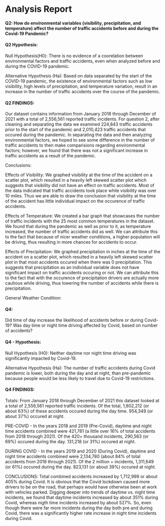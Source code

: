 # Analysis Report
#### Q2: How do environmental variables (visibility, precipitation, and temperature) affect the number of traffic accidents before and during the Covid-19 Pandemic?
#### Q2 Hypothesis: 
Null Hypothesis(H0): There is no evidence of a coorelation between environmental factors and traffic accidents, even when analyzed before and during the COVID-19 pandemic. 

Alternative Hypothesis (Ha): Based on data separated by the start of the COVID-19 pandemic, the existence of environmental factors such as low visibility, high levels of precipitation, and temperature variation, result in an increase in the number of traffic accidents over the course of the pandemic. 
#### Q2 FINDINGS:

Our dataset contains information from January 2018 through December of 2021 with a total of 2,556,561 reported traffic incidents. For question 2, after cleaning and separating the data we examined 224,843 traffic accidents prior to the start of the pandemic and 2,010,423 traffic accidents that occured during the pandemic. In separating the data and then analyzing environmental factors, we hoped to see some difference in the number of traffic accidents to then make comparisions regarding environmental factors; however, we found that there was not a significant increase in traffic accidents as a result of the pandemic. 

Conclusions: 

Effects of Visibility: We graphed visibility at the time of the accident on a scatter plot, which resulted in a heavily left skewed scatter plot which suggests that visibility did not have an effect on traffic accidents. Most of the data indicated that traffic accidents took place while visibility was over 10 miles. Thus we are able to draw the conclusion that visibility at the time of the accident has little individual impact on the occurence of traffic accidents. 
 
Effects of Temperature: We created a bar graph that showcases the number of traffic incidents with the 25 most common temperatures in the dataset. We found that during the pandemic as well as prior to it, as temperature increased, the number of traffic accidents did as well. We can attribute this to the fact that because of nicer weather conditions, a higher population will be driving, thus resulting in more chances for accidents to occur. 

Effects of Precipitation: We graphed precipitation in inches at the time of the accident on a scatter plot, which resulted in a heavily left skewed scatter plot in that most accidents occured when there was 0 precipitation. This suggests that precipitation as an individual variable does not have significant impact on traffic accidents occuring or not. We can attribute this to the fact that with the occurence of precipitation drivers are actually more cautious while driving, thus lowering the number of accidents while there is precipitation. 

General Weather Condition: 

#### Q4: 
Did time of day increase the likelihood of accidents before or during Covid-19? Was day time or night time driving affected by Covid, based on number of accidents?

#### Q4 - Hypothesis: 
Null Hypothesis (H0): Neither daytime nor night time driving was significantly impacted by Covid-19. 

Alternative Hypothesis (Ha): The number of traffic accidents during Covid pandemic is lower, both during the day and at night, than pre-pandemic because people would be less likely to travel due to Covid-19 restrictions.

#### Q4 FINDINGS:

 Totals: 
  From January 2018 through December of 2021 this dataset looked at a total of 2,556,561 reported traffic incidents.
  Of the total, 1,602,212 (or about 63%) of these accidents occured during the day time.
  954,349 (or about 37%) occured at night.
 
 PRE-COVID - 
  In the years 2018 and 2019 (Pre-Covid), daytime and night time accidents combined were 421,781 (a little over 16% of total accidents   from 2018 through 2021).
  Of the 420+ thousand incidents, 290,563 (or 69%) occured during the day.
  131,218 (or 31%) occured at night.
 
 DURING COVID - 
  In the years 2019 and 2020 (During Covid), daytime and night time accidents combined were 2,134,780 (about 84% of total                 accidents from 2018 through 2021).
  Of the 2 million + incidents, 1,311,649 (or 61%) occured during the day.
  823,131 (or about 39%) occured at night.
  
  CONCLUSIONS: 
    Total combined accidents increased by 1,712,999 or about 405% during Covid. It is obvious that the Covid lockdown caused more           drivers to be on the road, that perhaps would have otherwise been at work with vehicles parked. Digging deeper into trends of           daytime vs. night time incidents, we found that daytime incidents increased by about 351% during Covid, whereas nigth time             incidents increased by about 527%. So, even though there were far more incidents during the day both pre and during Covid, there       was a significantly higher rate increase in night time incidents during Covid.
  
 

